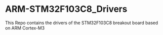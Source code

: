 # ARM-STM32F103C8_Drivers
This Repo contains the drivers of the STM32F103C8 breakout board based on ARM Cortex-M3
